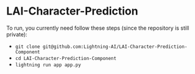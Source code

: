 # LAI-Character-Prediction

To run, you currently need follow these steps (since the repository is still private):

- `git clone git@github.com:Lightning-AI/LAI-Character-Prediction-Component`
- `cd LAI-Character-Prediction-Component`
- `lightning run app app.py`
